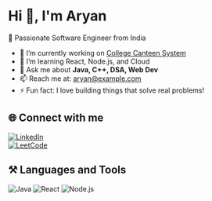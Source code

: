 # Hi 👋, I'm Aryan  
🚀 Passionate Software Engineer from India  

- 🔭 I’m currently working on [College Canteen System](#)  
- 🌱 I’m learning React, Node.js, and Cloud  
- 💬 Ask me about **Java, C++, DSA, Web Dev**  
- 📫 Reach me at: aryan@example.com  
- ⚡ Fun fact: I love building things that solve real problems!  

## 🌐 Connect with me  
[![LinkedIn](https://img.shields.io/badge/LinkedIn-blue?logo=linkedin&logoColor=white)](https://linkedin.com/in/yourprofile)  
[![LeetCode](https://img.shields.io/badge/LeetCode-orange?logo=leetcode&logoColor=white)](https://leetcode.com/yourusername)  

## ⚒️ Languages and Tools  
![Java](https://img.shields.io/badge/Java-red?logo=java&logoColor=white)
![React](https://img.shields.io/badge/React-blue?logo=react&logoColor=white)
![Node.js](https://img.shields.io/badge/Node.js-green?logo=node.js&logoColor=white)
